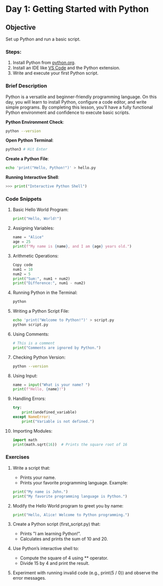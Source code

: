 # **Day 1: Getting Started with Python**

## **Objective**

Set up Python and run a basic script.

### Steps:

1. Install Python from [python.org](https://www.python.org/).
2. Install an IDE like [VS Code](https://code.visualstudio.com/docs/python/python-quick-start) and the Python extension.
3. Write and execute your first Python script.

### **Brief Description**

Python is a versatile and beginner-friendly programming language. On this day, you will learn to install Python, configure a code editor, and write simple programs. By completing this lesson, you’ll have a fully functional Python environment and confidence to execute basic scripts.

**Python Environment Check**:

```bash
python --version
```

**Open Python Terminal**:

```bash
python3 # Hit Enter
```

**Create a Python File**:

```bash
echo 'print("Hello, Python!")' > hello.py
```

**Running Interactive Shell**:

```py
>>> print("Interactive Python Shell")
```

### **Code Snippets**

1. Basic Hello World Program:

    ```py
    print("Hello, World!")
    ```

2. Assigning Variables:

    ```py
    name = "Alice"
    age = 25
    print(f"My name is {name}, and I am {age} years old.")
    ```

3. Arithmetic Operations:

    ```py
    Copy code
    num1 = 10
    num2 = 5
    print("Sum:", num1 + num2)
    print("Difference:", num1 - num2)
    ```

4. Running Python in the Terminal:

    ```bash
    python
    ```

5. Writing a Python Script File:

    ```bash
    echo 'print("Welcome to Python!")' > script.py
    python script.py
    ```

6. Using Comments:

    ```py
    # This is a comment
    print("Comments are ignored by Python.")
    ```

7. Checking Python Version:

    ```bash
    python --version
    ```

8. Using Input:

    ```py
    name = input("What is your name? ")
    print(f"Hello, {name}!")
    ```

9. Handling Errors:

    ```py
    try:
        print(undefined_variable)
    except NameError:
        print("Variable is not defined.")
    ```

10. Importing Modules:

    ```py
    import math
    print(math.sqrt(16))  # Prints the square root of 16
    ```

### **Exercises**

1. Write a script that:

    - Prints your name.
    - Prints your favorite programming language. Example:

    ```py
    print("My name is John.")
    print("My favorite programming language is Python.")
    ```

2. Modify the Hello World program to greet you by name:

    ```py
    print("Hello, Alice! Welcome to Python programming.")
    ```

3. Create a Python script (first_script.py) that:

    - Prints "I am learning Python!".
    - Calculates and prints the sum of 10 and 20.

4. Use Python’s interactive shell to:

    - Compute the square of 4 using ** operator.
    - Divide 15 by 4 and print the result.

5. Experiment with running invalid code (e.g., print(5 / 0)) and observe the error messages.
